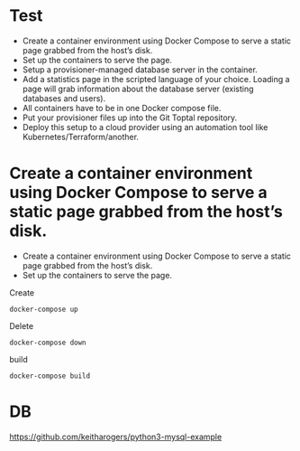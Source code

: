 Test
=========


* Create a container environment using Docker Compose to serve a static page grabbed from the host’s disk.
* Set up the containers to serve the page.
* Setup a provisioner-managed database server in the container.
* Add a statistics page in the scripted language of your choice. Loading a page will grab information about the database server (existing databases and users).
* All containers have to be in one Docker compose file.
* Put your provisioner files up into the Git Toptal repository.
* Deploy this setup to a cloud provider using an automation tool like Kubernetes/Terraform/another.

# Create a container environment using Docker Compose to serve a static page grabbed from the host’s disk.
* Create a container environment using Docker Compose to serve a static page grabbed from the host’s disk.
* Set up the containers to serve the page.

Create
```
docker-compose up
```

Delete
```
docker-compose down
```

build
```
docker-compose build
```


# DB

https://github.com/keitharogers/python3-mysql-example

